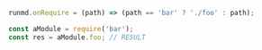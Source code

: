 ```javascript --hide
runmd.onRequire = (path) => (path == 'bar' ? './foo' : path);
```

```javascript --run
const aModule = require('bar');
const res = aModule.foo; // RESULT
```
